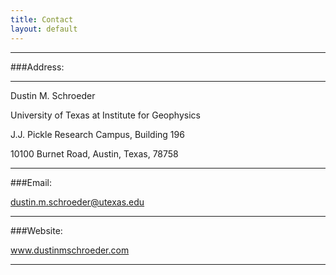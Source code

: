 ```yaml
---
title: Contact
layout: default
---
```


---

###Address:

---

Dustin M. Schroeder

University of Texas at Institute for Geophysics

J.J. Pickle Research Campus, Building 196

10100 Burnet Road, Austin, Texas, 78758

---

###Email: 

dustin.m.schroeder@utexas.edu

---

###Website: 

www.dustinmschroeder.com

---
